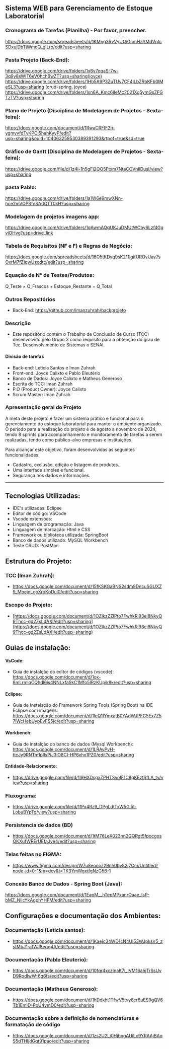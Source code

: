 
## Sistema WEB para Gerenciamento de Estoque Laboratorial

### Cronograma de Tarefas (Planilha) - Por favor, preencher.
https://docs.google.com/spreadsheets/d/1KMng3RvVyUQiGcmHzAMdVptcSDxujDbTjWmoQ_gILro/edit?usp=sharing

### Pasta Projeto (Back-End):
https://drive.google.com/drive/folders/1x6v7qqaS-7w-3q9y8sWIT6eV0hch6wZT?usp=sharing(joyce)
https://drive.google.com/drive/folders/1Hb5A9P3ZuTUv7CF4lLbZRbKFb0lMeSL3?usp=sharing (crud-spring, joyce)
https://drive.google.com/drive/folders/1sn6A_Kmc6iIeMc2021Xg5ymGsZFGTzTV?usp=sharing

### Plano de Projeto (Disciplina de Modelagem de Projetos - Sexta-feira):
https://docs.google.com/document/d/1RwaCRFIF2h-ygmyvfdTvKPOl5hahKyyP/edit?usp=sharing&ouid=104063258530389391293&rtpof=true&sd=true

### Gráfico de Gantt (Disciplina de Modelagem de Projetos - Sexta-feira):
https://drive.google.com/file/d/1z4i-1h5gFl2QO5Ftxm7NtaCOVnIlDusl/view?usp=sharing

### pasta Pablo:
https://drive.google.com/drive/folders/1a1W6e9mwXNn-hce2mVOPSfnSA0QTT0kH?usp=sharing

### Modelagem de projetos imagens app:
https://drive.google.com/drive/folders/1qAwmAQgUKJuDMUtWCby6Lzf4GgvjOHvg?usp=drive_link

### Tabela de Requisitos (NF e F) e Regras de Negócio:
https://docs.google.com/spreadsheets/d/16O5tKDyq9sK211lgifUROyUay7sOxrM7fZIqwUzodtc/edit?usp=sharing

### Equação de N° de Testes/Produtos:
Q_Teste × Q_Frascos + Estoque_Restante = Q_Total

### Outros Repositórios
- Back-End:
  https://github.com/imanzuhrah/backprojeto

### Descrição 
- Este repositório contém o Trabalho de Conclusão de Curso (TCC) desenvolvido pelo Grupo 3 como requisito para a obtenção do grau de Tec. Desenvolvimento de Sistemas o SENAI.
 #### Divisão de tarefas
- Back-end: Leticia Santos e Iman Zuhrah
- Front-end: Joyce Calixto e Pablo Eleutério
- Banco de Dados: Joyce Calixto e Matheus Generoso
- Escrita do TCC: Iman Zuhrah
- P.O (Product Owner): Joyce Calixto
- Scrum Master: Iman Zuhrah

### Apresentação geral do Projeto
A meta deste projeto é fazer um sistema prático e funcional para o gerenciamento do estoque laboratorial para manter o ambiente organizado. O período para a realização do projeto é de agosto a novembro de 2024, tendo 8 sprints para acompanhamento e monitoramento de tarefas a serem realizadas, tendo como público-alvo empresas e instituições.

Para alcançar este objetivo, foram desenvolvidas as seguintes funcionalidades:
- Cadastro, exclusão, edição e listagem de produtos.
- Uma interface simples e funcional.
- Segurança nos dados e informações.


  
---
## Tecnologias Utilizadas:
- IDE's utilizadas: Eclipse
- Editor de código: VSCode
- Vscode extensões:
- Linguagem de programação: Java
- Linguagem de marcação: Html e CSS
- Framework ou biblioteca utilizada: SpringBoot
- Banco de dados utilizado: MySQL Workbench
- Teste CRUD: PostMan

## Estrutura do Projeto:
### TCC (Iman Zuhrah):
- https://docs.google.com/document/d/15fKSKGaBNS2sdm9DncuSGUXZ9_MbejnLgoXroKpDul0/edit?usp=sharing
### Escopo do Projeto:
- [https://docs.google.com/document/d/1OZlkzZZlPto7FwhkRi93ei8NkyQ9Thcc-gd2ZsLdAXI/edit?usp=sharing](https://docs.google.com/document/d/1OZlkzZZlPto7FwhkRi93ei8NkyQ9Thcc-gd2ZsLdAXI/edit?usp=sharing)




## Guias de instalação:
#### VsCode:

- Guia de instalção do editor de códigos (vscode):
https://docs.google.com/document/d/1ox-8mLrmiqCQhdl6is4NNLxfaSkC1Mfo5IRzKUpik8k/edit?usp=sharing

#### Eclipse:

- Guia de Instalação do Framework Spring Tools (Spring Boot) na IDE Eclipse com imagens:
 https://docs.google.com/document/d/1leQ1IYmxatB0YAdWJPFC5Ex7Z57lWcHebUypEvFS5jc/edit?usp=sharing

#### Workbench:

- Guia de instalção do banco de dados (Mysql Workbench):
 https://docs.google.com/document/d/1LRAyPvH-ttcJy9RNTm1plIsPiJ3iO8CI-HP6xhx1PZ0/edit?usp=sharing

#### Entidade-Relaciomento: 
- https://drive.google.com/file/d/1I9HXDsgxZPHTSvoIF1C8gKEztSfLA_tv/view?usp=sharing
  
### Fluxograma:
- https://drive.google.com/file/d/1fPx4Rz9_DPgLdtTxW5Gi5t-LobuBYpTg/view?usp=sharing

### Persistencia de dados (BD)
- https://docs.google.com/document/d/1tM76LeX023nn2GQRgt5fpocgosQKXufWRErUEfaJve4/edit?usp=sharing

### Telas feitas no FIGMA: 
- https://www.figma.com/design/W7u8eonoz29nh0by83j7Cm/Untitled?node-id=0-1&m=dev&t=TK3YmWgxtfgNzG56-1

### Conexão Banco de Dados - Spring Boot (Java):
https://docs.google.com/document/d/1EapM__hTepMPxanrOaae_IsP-bMZ_NlicYkAgphYHFM/edit?usp=sharing


## Configurações e documentação dos Ambientes:

### Documentação (Leticia santos):
- https://docs.google.com/document/d/1Kaejc34WD1cN4UI53WJpksV5_zstMbJ1ra1WJ8eqg4A/edit?usp=sharing
  
### Documentação (Pablo Eleuterio):
- https://docs.google.com/document/d/10fqr4xczInaK7l_IVM16ahjTrSsUvD9RpdIwW-6g6fs/edit?usp=sharing

### Documentação (Matheus Generoso):
- https://docs.google.com/document/d/1hDdkht1TfwV5tvy8cr8uES9gQV6Tb1EmID-PoU4vmD0/edit?usp=sharing

### Documentação sobre a definição de nomenclaturas e formatação de código
- https://docs.google.com/document/d/1zs2U2Li0HjbngAUiLc9YRAAjBAqS5dTHIjdGqt91pao/edit?usp=sharing
